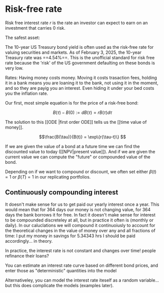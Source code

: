 
# Risk-free rate
Risk free interest rate $r$ is the rate an investor can expect to earn on an investment that carries 0 risk. 

The safest asset:

The 10-year US Treasury bond yield is often used as the risk-free rate for valuing securities and markets. As of February 3, 2025, the 10-year Treasury rate was ==4.54%==. This is the unofficial standard for risk free rate because the 'risk' of the US government defaulting on these bonds is very low. 

Rates: Having money costs money. Moving it costs trasaction fees, holding it in a bank means you are loaning it to the bank, not using it in the moment, and so they are payig you an interest. Even hiding it under your bed costs you the inflation rate. 


Our first, most simple equation is for the price of a risk-free bond:

$$B(\tau)-B(0) := dB(\tau) = r  B(\tau) d\tau $$
  
The solution to this  [[ODE |first order ODE]] tells us the [[time value of money]]. 

$$\frac{B(\tau)}{B(t)} = \exp\{r(\tau-t)\} $$

  
If we are given the value of a bond at a future time we can find the discounted value to today ([[NPV|present value]]). And if we are given the current value we can compute the "future" or compounded value of the bond. 

  
Depending on if we want to compound or discount, we often set either $\beta(t) = 1$ or $\beta(T) = 1$ in our replicating portfolios. 

  

## Continuously compounding interest

It doesn't make sense for us to get paid our yearly interest once a year. This would mean that for 364 days our money is not changing value, for 364 days the bank borrows it for free. In fact it doesn't make sense for interest to be compounded discreteley at all, but in practice it often is (monthly or daily). In our caluclations we will compound it continuoiusly to account for the theoretical changes in the value of money over any and all fractions of time: I put my money in savings for 5.34343 hrs I should be paid accordingly... in theory.

  
In practice, the interest rate is not constant and changes over time! people refinance their loans?

  
You can estimate an interest rate curve based on different bond prices, and enter those as "deterministic" quantities into the model

  

Alternativeley, you can model the interest rate iteself as a random variable... but this does complicate the models (examples later). 


